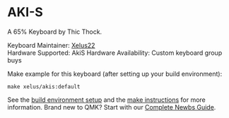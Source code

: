 # AKI-S

A 65% Keyboard by Thic Thock.

Keyboard Maintainer: [Xelus22](https://github.com/Xelus22)  
Hardware Supported: AkiS 
Hardware Availability: Custom keyboard group buys

Make example for this keyboard (after setting up your build environment):

    make xelus/akis:default

See the [build environment setup](https://docs.qmk.fm/#/getting_started_build_tools) and the [make instructions](https://docs.qmk.fm/#/getting_started_make_guide) for more information. Brand new to QMK? Start with our [Complete Newbs Guide](https://docs.qmk.fm/#/newbs).
